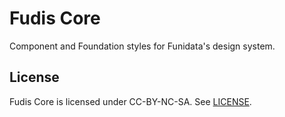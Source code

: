 # Fudis Core

Component and Foundation styles for Funidata's design system.

## License

Fudis Core is licensed under CC-BY-NC-SA. See [LICENSE](./LICENSE).
